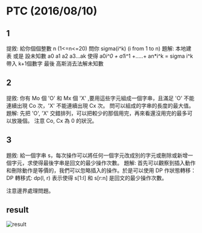 # PTC (2016/08/10)

## 1
提敘:
	給你個個整數 n (1<=n<=20) 問你 sigma(i^k) (i from 1 to n)
題解:
	本地建表
	或是
	設未知數 a0 a1 a2 a3...ak
	使得 a0*i^0 + a1*i^1 +.....+ an*i^k = sigma i^k
	帶入 k+1個數字
	最後 高斯消去法解未知數

## 2
提敘:
	你有 Mo 個 'O' 和 Mx 個 'X' ,要用這些字元組成一個字串，且滿足 'O' 不能連續出現 Co 次，'X' 不能連續出現 Cx 次。
	問可以組成的字串的長度的最大值。
題解:
	先把 'O', 'X' 交錯排列，可以把較少的那個用完，再來看還沒用完的最多可以放幾個。
	注意 Co, Cx 為 0 的狀況。
	
## 3
題敘:
	給一個字串 s，每次操作可以將任何一個字元改成別的字元或刪除或新增一個字元，求使得最後字串是回文的最少操作次數。
題解:
	首先可以觀察到插入動作和刪除動作是等價的，我們可以忽略插入的操作。於是可以使用 DP 作狀態轉移：DP 轉移式: dp(l, r) 表示使得 s[1:l] 和 s[r:n] 是回文的最少操作次數。

注意邊界處理問題。

## result

![result](./result)
